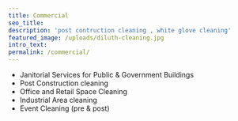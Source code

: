 ```yaml
---
title: Commercial
seo_title:
description: 'post contruction cleaning , white glove cleaning'
featured_image: /uploads/diluth-cleaning.jpg
intro_text:
permalink: /commercial/
---
```


* Janitorial Services for Public & Government Buildings
* Post Construction cleaning&nbsp;
* Office and Retail Space Cleaning
* Industrial Area cleaning
* Event Cleaning (pre & post)